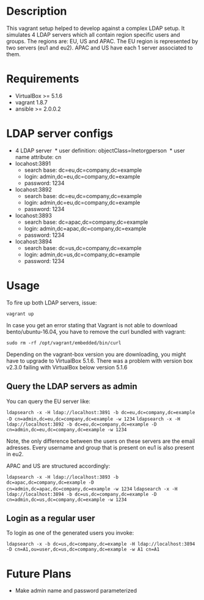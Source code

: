# Description

This vagrant setup helped to develop against a complex LDAP setup. It simulates 4 LDAP servers which all contain region specific users and groups.
The regions are: EU, US and APAC. The EU region is represented by two servers (eu1 and eu2). APAC and US have each 1 server associated to them.

# Requirements

* VirtualBox >= 5.1.6
* vagrant 1.8.7
* ansible >= 2.0.0.2

# LDAP server configs

* 4 LDAP server
  * user definition: objectClass=Inetorgperson
  * user name attribute: cn
* locahost:3891
  * search base: dc=eu,dc=company,dc=example
  * login: admin,dc=eu,dc=company,dc=example
  * password: 1234
* locahost:3892
  * search base: dc=eu,dc=company,dc=example
  * login: admin,dc=eu,dc=company,dc=example
  * password: 1234
* locahost:3893
  * search base: dc=apac,dc=company,dc=example
  * login: admin,dc=apac,dc=company,dc=example
  * password: 1234
* locahost:3894
  * search base: dc=us,dc=company,dc=example
  * login: admin,dc=us,dc=company,dc=example
  * password: 1234


# Usage

To fire up both LDAP servers, issue:

`vagrant up`

In case you get an error stating that Vagrant is not able to download bento/ubuntu-16.04, you have to remove the curl bundled with vagrant:

`sudo rm -rf /opt/vagrant/embedded/bin/curl`

Depending on the vagrant-box version you are downloading, you might have to upgrade to VirtualBox 5.1.6. There was a problem with version box v2.3.0 failing with VirtualBox below version 5.1.6

## Query the LDAP servers as admin

You can query the EU server like:

`ldapsearch -x -H ldap://localhost:3891 -b dc=eu,dc=company,dc=example -D cn=admin,dc=eu,dc=company,dc=example -w 1234`
`ldapsearch -x -H ldap://localhost:3892 -b dc=eu,dc=company,dc=example -D cn=admin,dc=eu,dc=company,dc=example -w 1234`

Note, the only difference between the users on these servers are the email adresses. Every username and group that is present on eu1 is also present in eu2.

APAC and US are structured accordingly:

`ldapsearch -x -H ldap://localhost:3893 -b dc=apac,dc=company,dc=example -D cn=admin,dc=apac,dc=company,dc=example -w 1234`
`ldapsearch -x -H ldap://localhost:3894 -b dc=us,dc=company,dc=example -D cn=admin,dc=us,dc=company,dc=example -w 1234`

## Login as a regular user

To login as one of the generated users you invoke:

`ldapsearch -x -b dc=us,dc=company,dc=example -H ldap://localhost:3894 -D cn=A1,ou=user,dc=us,dc=company,dc=example -w A1 cn=A1`

# Future Plans

* Make admin name and password parameterized

